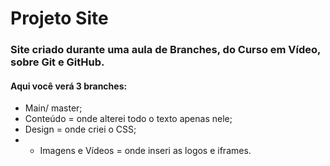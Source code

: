 # Projeto Site
### Site criado durante uma aula de Branches, do **Curso em Vídeo**, sobre Git e GitHub.

#### Aqui você verá 3 branches:
* Main/ master;
* Conteúdo = onde alterei todo o texto apenas nele;
*  Design = onde criei o CSS;
*  * Imagens e Vídeos = onde inseri as logos e iframes.
